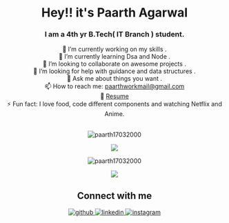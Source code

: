 <h1 align="center">Hey!!  it's Paarth Agarwal </h1>
<h3 align="center">I am a 4th yr B.Tech( IT Branch ) student.</h1>
<div align="center">
  <div>🔭 I’m currently working on my skills .</div>
  <div>🌱 I’m currently learning Dsa and Node .</div>
  <div>👯 I’m looking to collaborate on awesome projects .</div>
  <div>🤔 I’m looking for help with guidance and data structures .</div>
  <div>💬 Ask me about things you want .</div>
  <div>📫 How to reach me: <a href="paarthworkmail@gmail.com">paarthworkmail@gmail.com</a></div>
  <div>💬 <a href="https://drive.google.com/file/d/1eKhMfuYmb0v3iDNBu4k2McLW-Wbo7snP/view">Resume</a> </div>
  <div>⚡ Fun fact: I love food, code different components and watching Netflix and Anime.</div>
 </div>
<br />
<p align="center"> <img src="https://komarev.com/ghpvc/?username=paarth17032000" alt="paarth17032000" /> </p>

<!--
### Tech Stack

<p align="left">
  <img src="https://devicons.github.io/devicon/devicon.git/icons/bootstrap/bootstrap-plain.svg" alt="bootstrap" width="40" height="40"/> 
  <img src="https://devicons.github.io/devicon/devicon.git/icons/c/c-original.svg" alt="c" width="40" height="40"/> 
  <img src="https://devicons.github.io/devicon/devicon.git/icons/cplusplus/cplusplus-original.svg" alt="cplusplus" width="40" height="40"/> 
  <img src="https://devicons.github.io/devicon/devicon.git/icons/css3/css3-original-wordmark.svg" alt="css3" width="40" height="40"/> 
  <img src="https://devicons.github.io/devicon/devicon.git/icons/html5/html5-original-wordmark.svg" alt="html5" width="40" height="40"/> 
  <img src="https://devicons.github.io/devicon/devicon.git/icons/javascript/javascript-original.svg" alt="javascript" width="40" height="40"/> 
  <img src="https://raw.githubusercontent.com/prplx/svg-logos/5585531d45d294869c4eaab4d7cf2e9c167710a9/svg/materialize.svg" alt="materialize" width="40" height="40"/> 
  <img src="https://devicons.github.io/devicon/devicon.git/icons/mysql/mysql-original-wordmark.svg" alt="mysql" width="40" height="40"/>   
  <img src="https://devicons.github.io/devicon/devicon.git/icons/react/react-original-wordmark.svg" alt="react" width="40" height="40"/>
</p> -->


<p align="center">
  <img src="https://github-readme-stats.vercel.app/api/top-langs/?username=paarth17032000&layout=compact&langs_count=8 alt="paarth17032000" />
</p>
 <p align="center">
  <img align="center" src="https://github-readme-stats.vercel.app/api?username=paarth17032000&show_icons=true" alt="paarth17032000" />
</p>
<p align="center">
  <img src="https://github-readme-streak-stats.herokuapp.com/?user=paarth17032000&layout=compact" />
</p>

<h2 align="center">Connect with me</h2>
<div align="center">  
  <a href="https://github.com/paarth17032000" target="_blank">
    <img src=https://img.shields.io/badge/github-%2324292e.svg?&style=for-the-badge&logo=github&logoColor=white alt=github style="margin-bottom: 5px;" />
  </a>
  <a href="https://www.linkedin.com/in/paarth-agarwal-b77537193/" target="_blank">
    <img src=https://img.shields.io/badge/linkedin-%231E77B5.svg?&style=for-the-badge&logo=linkedin&logoColor=white alt=linkedin style="margin-bottom: 5px;" />
  </a>
  <a href="https://www.instagram.com/____paarth__/" target="_blank">
    <img src=https://img.shields.io/badge/instagram-%23000000.svg?&style=for-the-badge&logo=instagram&logoColor=white alt=instagram style="margin-bottom: 5px;" />
  </a>
</div>  
  

